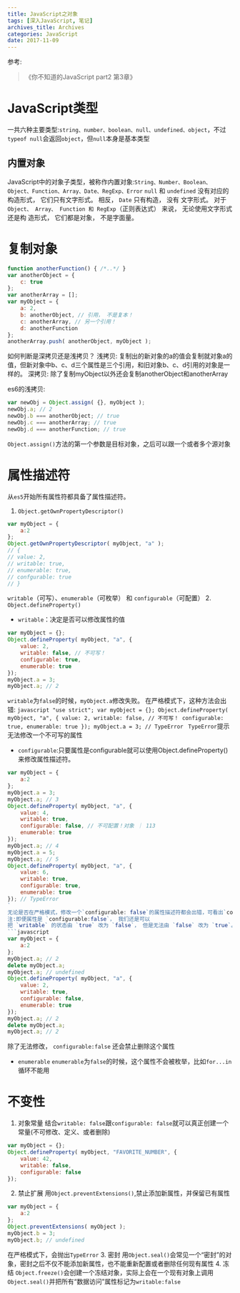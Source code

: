 ```yaml
---
title: JavaScript之对象
tags: [深入JavaScript, 笔记]
archives_title: Archives
categories: JavaScript
date: 2017-11-09
---
```

参考:
> 《你不知道的JavaScript part2 第3章》
# JavaScript类型
一共六种主要类型:`string、number、boolean、null、undefined、object`，不过`typeof null`会返回`object`，但`null`本身是基本类型

## 内置对象
JavaScript中的对象子类型，被称作内置对象:`String、Number、Boolean、Object、Function、Array、Date、RegExp、Error`
`null` 和 `undefined` 没有对应的构造形式， 它们只有文字形式。 相反， `Date` 只有构造， 没有
文字形式。
对于 `Object、 Array、 Function 和 RegExp`（正则表达式） 来说， 无论使用文字形式还是构
造形式， 它们都是对象， 不是字面量。

# 复制对象

``` javascript
function anotherFunction() { /*..*/ }
var anotherObject = {
    c: true
};
var anotherArray = [];
var myObject = {
    a: 2,
    b: anotherObject, // 引用， 不是复本！
    c: anotherArray, // 另一个引用！
    d: anotherFunction
};
anotherArray.push( anotherObject, myObject );
 ```
如何判断是深拷贝还是浅拷贝？
浅拷贝: 复制出的新对象的a的值会复制就对象a的值，但新对象中b、c、d三个属性是三个引用，和旧对象b、c、d引用的对象是一样的。
深拷贝: 除了复制myObject以外还会复制anotherObject和anotherArray

es6的浅拷贝:
``` javascript
var newObj = Object.assign( {}, myObject );
newObj.a; // 2
newObj.b === anotherObject; // true
newObj.c === anotherArray; // true
newObj.d === anotherFunction; // true
 ```
`Object.assign()`方法的第一个参数是目标对象，之后可以跟一个或者多个源对象

# 属性描述符
从`es5`开始所有属性符都具备了属性描述符。
1. `Object.getOwnPropertyDescriptor()`
```javascript
var myObject = {
    a:2
};
Object.getOwnPropertyDescriptor( myObject, "a" );
// {
// value: 2,
// writable: true,
// enumerable: true,
// confgurable: true
// }
```
`writable`（可写）、`enumerable`（可枚举） 和 `configurable`（可配置）
2. `Object.defineProperty()`
- `writable`：决定是否可以修改属性的值
```javascript
var myObject = {};
Object.defineProperty( myObject, "a", {
    value: 2,
    writable: false, // 不可写！
    configurable: true,
    enumerable: true
});
myObject.a = 3;
myObject.a; // 2
```
`writable`为`false`的时候，`myObject.a`修改失败。
在严格模式下，这种方法会出错:
`javascript
"use strict";
var myObject = {};
Object.defineProperty( myObject, "a", {
    value: 2,
    writable: false, // 不可写！
    configurable: true,
    enumerable: true
});
myObject.a = 3; // TypeError
`
`TypeError`提示无法修改一个不可写的属性
- `configurable`:只要属性是configurable就可以使用Object.defineProperty()来修改属性描述符。
```javascript
var myObject = {
    a:2
};
myObject.a = 3;
myObject.a; // 3
Object.defineProperty( myObject, "a", {
    value: 4,
    writable: true,
    configurable: false, // 不可配置！对象 ｜ 113
    enumerable: true
});
myObject.a; // 4
myObject.a = 5;
myObject.a; // 5
Object.defineProperty( myObject, "a", {
    value: 6,
    writable: true,
    configurable: true,
    enumerable: true
}); // TypeError
`
无论是否在严格模式，修改一个`configurable: false`的属性描述符都会出错，可看出`configurable: false`是单向操作，无法撤销
注:即便属性是 `configurable:false`， 我们还是可以
把 `writable` 的状态由 `true` 改为 `false`， 但是无法由 `false` 改为 `true`。
```javascript
var myObject = {
    a:2
};
myObject.a; // 2
delete myObject.a;
myObject.a; // undefined
Object.defineProperty( myObject, "a", {
    value: 2,
    writable: true,
    configurable: false,
    enumerable: true
});
myObject.a; // 2
delete myObject.a;
myObject.a; // 2
```
除了无法修改， `configurable:false` 还会禁止删除这个属性
- `enumerable`
`enumerable`为`false`的时候，这个属性不会被枚举，比如`for...in`循环不能用
# 不变性
1. 对象常量
结合`writable: false`跟`configurable: false`就可以真正创建一个常量(不可修改、定义、或者删除)
``` javascript
var myObject = {};
Object.defineProperty( myObject, "FAVORITE_NUMBER", {
    value: 42,
    writable: false,
    configurable: false
});
 ```
 2. 禁止扩展
 用`Object.preventExtensions()`,禁止添加新属性，并保留已有属性
``` javascript
var myObject = {
    a:2
};
Object.preventExtensions( myObject );
myObject.b = 3;
myObject.b; // undefined
```
在严格模式下，会抛出`TypeError`
3. 密封
用`Object.seal()`会常见一个“密封”的对象，密封之后不仅不能添加新属性，也不能重新配置或者删除任何现有属性
4. 冻结
`Object.freeze()`会创建一个冻结对象，实际上会在一个现有对象上调用`Object.seal()`并把所有“数据访问”属性标记为`writable:false`